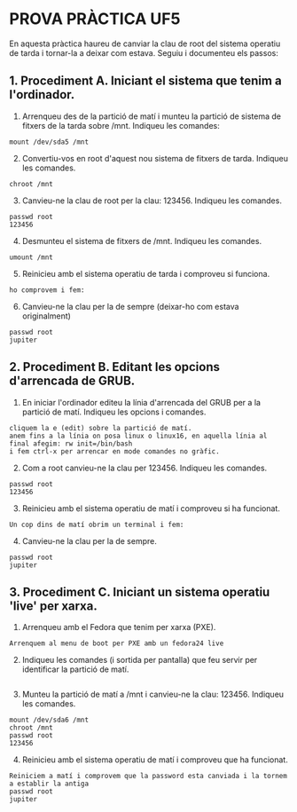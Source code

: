 # PROVA PRÀCTICA UF5
En aquesta pràctica haureu de canviar la clau de root del sistema operatiu de tarda i tornar-la a deixar com estava. Seguiu i documenteu els passos:
## 1. Procediment A. Iniciant el sistema que tenim a l'ordinador.
1. Arrenqueu des de la partició de matí i munteu la partició de sistema de fitxers de la tarda sobre /mnt. Indiqueu les comandes:
```
mount /dev/sda5 /mnt
```
2. Convertiu-vos en root d'aquest nou sistema de fitxers de tarda. Indiqueu les comandes.
```
chroot /mnt
```
3. Canvieu-ne la clau de root per la clau: 123456. Indiqueu les comandes.
```
passwd root
123456
```
4. Desmunteu el sistema de fitxers de /mnt. Indiqueu les comandes.
```
umount /mnt
```
5. Reinicieu amb el sistema operatiu de tarda i comproveu si funciona.
```
ho comprovem i fem:
```
6. Canvieu-ne la clau per la de sempre (deixar-ho com estava originalment)
```
passwd root
jupiter
```
## 2. Procediment B. Editant les opcions d'arrencada de GRUB.
1. En iniciar l'ordinador editeu la línia d'arrencada del GRUB per a la partició de matí. Indiqueu les opcions i comandes.
```
cliquem la e (edit) sobre la partició de matí.
anem fins a la línia on posa linux o linux16, en aquella línia al final afegim: rw init=/bin/bash
i fem ctrl-x per arrencar en mode comandes no gràfic.
```
2. Com a root canvieu-ne la clau per 123456. Indiqueu les comandes.
```
passwd root
123456
```
3. Reinicieu amb el sistema operatiu de matí i comproveu si ha funcionat.
```
Un cop dins de matí obrim un terminal i fem:
```
4. Canvieu-ne la clau per la de sempre.
```
passwd root
jupiter
```
## 3. Procediment C. Iniciant un sistema operatiu 'live' per xarxa.
1. Arrenqueu amb el Fedora que tenim per xarxa (PXE).
```
Arrenquem al menu de boot per PXE amb un fedora24 live
```
2. Indiqueu les comandes (i sortida per pantalla) que feu servir per identificar la partició de matí.
```

```
3. Munteu la partició de matí a /mnt i canvieu-ne la clau: 123456. Indiqueu les comandes.
```
mount /dev/sda6 /mnt
chroot /mnt
passwd root
123456
```
4. Reinicieu amb el sistema operatiu de matí i comproveu que ha funcionat.
```
Reiniciem a matí i comprovem que la password esta canviada i la tornem a establir la antiga
passwd root
jupiter
```

